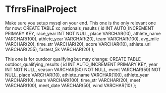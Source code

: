 # TfrrsFinalProject

Make sure you setup mysql on your end. 
This one is the only relevant one for now:
CREATE TABLE xc_nationals_results (
    id INT AUTO_INCREMENT PRIMARY KEY,
    race_year INT NOT NULL,
    place VARCHAR(10),
    athlete_name VARCHAR(100),
    athlete_year VARCHAR(20),
    team VARCHAR(100),
    avg_mile VARCHAR(20),
    time_str VARCHAR(20),
    score VARCHAR(10),
    athlete_url VARCHAR(255),
    fastest_5k VARCHAR(20)
);


This one is for ourdoor qualifying but may change: 
CREATE TABLE outdoor_qualifying_results (
    id INT AUTO_INCREMENT PRIMARY KEY,
    year INT NOT NULL,
    season VARCHAR(50) NOT NULL,
    event VARCHAR(50) NOT NULL,
    place VARCHAR(10),
    athlete_name VARCHAR(100),
    athlete_year VARCHAR(10),
    team VARCHAR(100),
    time_str VARCHAR(20),
    meet VARCHAR(100),
    meet_date VARCHAR(50),
    wind VARCHAR(10)
);
